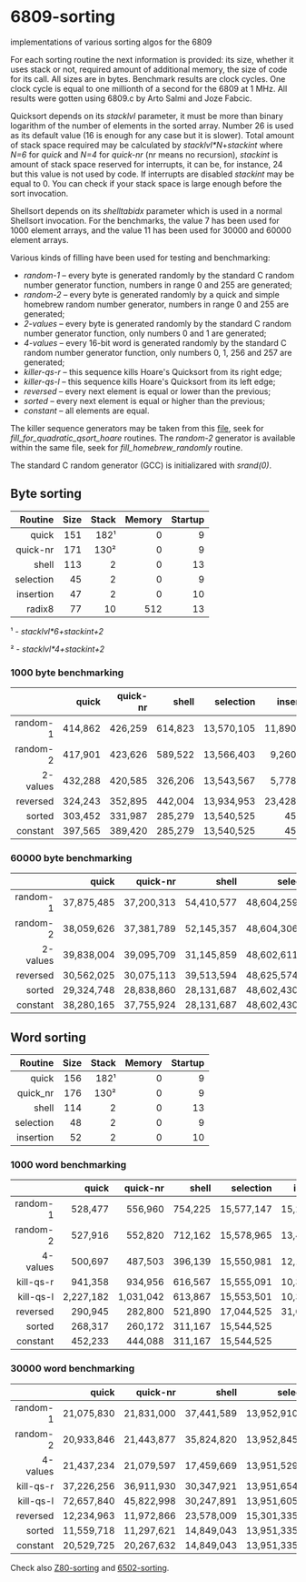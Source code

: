 # 6809-sorting
implementations of various sorting algos for the 6809

For each sorting routine the next information is provided:  its size, whether it uses stack or not, required amount of additional memory, the size of code for its call.  All sizes are in bytes.  Benchmark results are clock cycles.  One clock cycle is equal to one millionth of a second for the 6809 at 1 MHz.  All results were gotten using 6809.c by Arto Salmi and Joze Fabcic.

Quicksort depends on its *stacklvl* parameter, it must be more than binary logarithm of the number of elements in the sorted array.  Number 26 is used as its default value (16 is enough for any case but it is slower).  Total amount of stack space required may be calculated by *stacklvl\*N*+*stackint* where *N=6* for *quick* and *N=4* for *quick-nr* (nr means no recursion), *stackint* is amount of stack space reserved for interrupts, it can be, for instance, 24 but this value is not used by code.  If interrupts are disabled *stackint* may be equal to 0.  You can check if your stack space is large enough before the sort invocation.

Shellsort depends on its *shelltabidx* parameter which is used in a normal Shellsort invocation.  For the benchmarks, the value 7 has been used for 1000 element arrays, and the value 11 has been used for 30000 and 60000 element arrays.

Various kinds of filling have been used for testing and benchmarking:
  * *random-1* &ndash; every byte is generated randomly by the standard C random number generator function, numbers in range 0 and 255 are generated;
  * *random-2* &ndash; every byte is generated randomly by a quick and simple homebrew random number generator, numbers in range 0 and 255 are generated;
  * *2-values* &ndash; every byte is generated randomly by the standard C random number generator function, only numbers 0 and 1 are generated;
  * *4-values* &ndash; every 16-bit word is generated randomly by the standard C random number generator function, only numbers 0, 1, 256 and 257 are generated;
  * *killer-qs-r* &ndash; this sequence kills Hoare's Quicksort from its right edge;
  * *killer-qs-l* &ndash; this sequence kills Hoare's Quicksort from its left edge;
  * *reversed* &ndash; every next element is equal or lower than the previous;
  * *sorted* &ndash; every next element is equal or higher than the previous;
  * *constant* &ndash; all elements are equal.

The killer sequence generators may be taken from this [file](https://github.com/litwr2/research-of-sorting/blob/master/fillings.cpp), seek for *fill_for_quadratic_qsort_hoare* routines.  The *random-2* generator is available within the same file, seek for *fill_homebrew_randomly* routine.

The standard C random generator (GCC) is initializared with *srand(0)*.

## Byte sorting

Routine  | Size | Stack | Memory | Startup
--------:|-----:|------:|-------:|-------:
quick    |  151 |   182¹|      0 |       9
quick-nr |  171 |   130²|      0 |       9
shell    |  113 |     2 |      0 |      13
selection|   45 |     2 |      0 |       9
insertion|   47 |     2 |      0 |      10
radix8   |   77 |    10 |    512 |      13

¹ - *stacklvl\*6+stackint+2*

² - *stacklvl\*4+stackint+2*

### 1000 byte benchmarking

  &nbsp; |    quick | quick-nr|   shell |  selection |  insertion | radix8
--------:|---------:|--------:|--------:|-----------:|-----------:|-------:
random-1 |  414,862 | 426,259 | 614,823 | 13,570,105 | 11,890,464 |  81,557
random-2 |  417,901 | 423,626 | 589,522 | 13,566,403 |  9,260,526 |  81,557
2-values |  432,288 | 420,585 | 326,206 | 13,543,567 |  5,778,896 |  81,581
reversed |  324,243 | 352,895 | 442,004 | 13,934,953 | 23,428,030 |  81,557
sorted   |  303,452 | 331,987 | 285,279 | 13,540,525 |     45,001 |  81,557
constant |  397,565 | 389,420 | 285,279 | 13,540,525 |     45,001 |  81,593

### 60000 byte benchmarking

  &nbsp; |    quick | quick-nr |    shell |    selection |     insertion |  radix8 
--------:|---------:|---------:|---------:|-------------:|--------------:|--------:
random-1 |37,875,485|37,200,313|54,410,577|48,604,259,341| 42,120,340,195|4,329,785
random-2 |38,059,626|37,381,789|52,145,357|48,604,306,471| 42,068,605,691|4,330,745
2-values |39,838,004|39,095,709|31,145,859|48,602,611,093| 21,058,278,682|4,332,353
reversed |30,562,025|30,075,113|39,513,594|48,625,574,707| 84,270,682,710|4,329,785
sorted   |29,324,748|28,838,860|28,131,687|48,602,430,025|      2,700,001|4,329,785
constant |38,280,165|37,755,924|28,131,687|48,602,430,025|      2,700,001|4,332,365

## Word sorting

Routine  | Size | Stack | Memory | Startup
--------:|-----:|------:|-------:|-------:
quick    |  156 |   182¹|      0 |       9
quick_nr |  176 |   130²|      0 |       9
shell    |  114 |     2 |      0 |      13
selection|   48 |     2 |      0 |       9
insertion|   52 |     2 |      0 |      10

### 1000 word benchmarking

  &nbsp; |   quick | quick-nr|   shell | selection | insertion 
--------:|--------:|--------:|--------:|----------:|----------:
random-1 |  528,477|  556,960|  754,225| 15,577,147| 15,266,405
random-2 |  527,916|  552,820|  712,162| 15,578,965| 13,499,185
4-values |  500,697|  487,503|  396,139| 15,550,981| 12,149,599
kill-qs-r|  941,358|  934,956|  616,567| 15,555,091| 10,386,242
kill-qs-l|2,227,182|1,031,042|  613,867| 15,553,501| 10,386,103
reversed |  290,945|  282,800|  521,890| 17,044,525| 31,003,012
sorted   |  268,317|  260,172|  311,167| 15,544,525|     48,997
constant |  452,233|  444,088|  311,167| 15,544,525|     48,997

### 30000 word benchmarking

  &nbsp; |     quick |  quick-nr |    shell |    selection |    insertion 
--------:|----------:|----------:|---------:|-------------:|-------------:
random-1 | 21,075,830| 21,831,000|37,441,589|13,952,910,949|13,964,986,018
random-2 | 20,933,846| 21,443,877|35,824,820|13,952,845,117|13,937,815,243
4-values | 21,437,234| 21,079,597|17,459,669|13,951,529,755|10,599,299,071
kill-qs-r| 37,226,256| 36,911,930|30,347,921|13,951,654,177| 9,301,524,790
kill-qs-l| 72,657,840| 45,822,998|30,247,891|13,951,605,001| 9,301,524,651
reversed | 12,234,963| 11,972,866|23,578,009|15,301,335,025|27,900,090,012
sorted   | 11,559,718| 11,297,621|14,849,043|13,951,335,025|     1,469,997
constant | 20,529,725| 20,267,632|14,849,043|13,951,335,025|     1,469,997

Check also [Z80-sorting](https://github.com/litwr2/Z80-sorting) and [6502-sorting](https://github.com/litwr2/6502-sorting).
